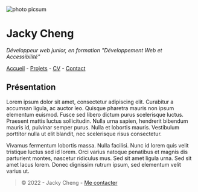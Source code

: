 ![ photo picsum](https://img.freepik.com/photos-gratuite/vue-laterale-gens-affaires-recadres-meconnaissables-recadres-travaillant-au-bureau-commun_1098-20474.jpg?w=740&t=st=1695027845~exp=1695028445~hmac=2eb9969c8f0b4fce677b578bfb3fd81ae49e5e049ad0f515e33c8a57f73f4e8e)
# Jacky Cheng
_Développeur web junior, en formation "Développement Web et Accessibilité"_

[Accueil]() - [Projets](https://github.com/Jacky-Chg/S01E11-Atelier-Recap-Exo/blob/main/projet.md) - [CV]() - [Contact]()

## Présentation 

Lorem ipsum dolor sit amet, consectetur adipiscing elit. Curabitur a accumsan ligula, ac auctor leo. Quisque pharetra mauris non ipsum elementum euismod. Fusce sed libero dictum purus scelerisque luctus. Praesent mattis luctus sollicitudin. Nulla urna sapien, hendrerit bibendum mauris id, pulvinar semper purus. Nulla et lobortis mauris. Vestibulum porttitor nulla ut elit blandit, nec scelerisque risus consectetur.

Vivamus fermentum lobortis massa. Nulla facilisi. Nunc id lorem quis velit tristique luctus sed id lorem. Orci varius natoque penatibus et magnis dis parturient montes, nascetur ridiculus mus. Sed sit amet ligula urna. Sed sit amet lacus lorem. Donec dignissim rutrum ipsum, sed elementum velit varius ut.

>© 2022 - Jacky Cheng - [Me contacter]()
